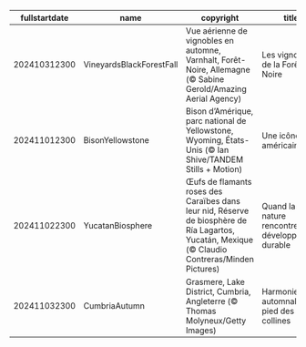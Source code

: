 |fullstartdate|name|copyright|title|image|
|--|--|--|--|--|
202410312300|VineyardsBlackForestFall|Vue aérienne de vignobles en automne, Varnhalt, Forêt-Noire, Allemagne (© Sabine Gerold/Amazing Aerial Agency)|Les vignobles de la Forêt-Noire|![](/fr-FR/2024/11/202410312300VineyardsBlackForestFall.jpg)|
202411012300|BisonYellowstone|Bison d’Amérique, parc national de Yellowstone, Wyoming, États-Unis (© Ian Shive/TANDEM Stills + Motion)|Une icône américaine|![](/fr-FR/2024/11/202411012300BisonYellowstone.jpg)|
202411022300|YucatanBiosphere|Œufs de flamants roses des Caraïbes dans leur nid, Réserve de biosphère de Ría Lagartos, Yucatán, Mexique (© Claudio Contreras/Minden Pictures)|Quand la nature rencontre le développement durable|![](/fr-FR/2024/11/202411022300YucatanBiosphere.jpg)|
202411032300|CumbriaAutumn|Grasmere, Lake District, Cumbria, Angleterre (© Thomas Molyneux/Getty Images)|Harmonie automnale au pied des collines|![](/fr-FR/2024/11/202411032300CumbriaAutumn.jpg)|
